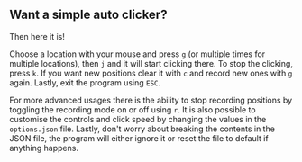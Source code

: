 ## Want a simple auto clicker?

Then here it is!

Choose a location with your mouse and press ```g``` (or multiple times for multiple locations), then ```j``` and it will start clicking there. To stop the clicking, press ```k```. If you want new positions clear it with ```c``` and record new ones with ```g``` again. Lastly, exit the program using ```ESC```.

For more advanced usages there is the ability to stop recording positions by toggling the recording mode on or off using ```r```. It is also possible to customise the controls and click speed by changing the values in the ```options.json``` file. Lastly, don't worry about breaking the contents in the JSON file, the program will either ignore it or reset the file to default if anything happens.
